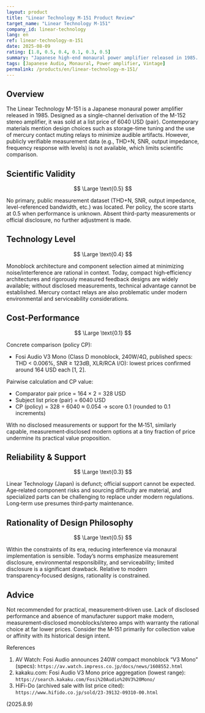 ```yaml
---
layout: product
title: "Linear Technology M-151 Product Review"
target_name: "Linear Technology M-151"
company_id: linear-technology
lang: en
ref: linear-technology-m-151
date: 2025-08-09
rating: [1.8, 0.5, 0.4, 0.1, 0.3, 0.5]
summary: "Japanese high-end monaural power amplifier released in 1985. The design intent is distinctive for its time, but no public measurement data exists; against today’s measurement-disclosed landscape, superiority cannot be substantiated."
tags: [Japanese Audio, Monaural, Power amplifier, Vintage]
permalink: /products/en/linear-technology-m-151/
---
```

## Overview

The Linear Technology M-151 is a Japanese monaural power amplifier released in 1985. Designed as a single-channel derivation of the M-152 stereo amplifier, it was sold at a list price of 6040 USD (pair). Contemporary materials mention design choices such as storage-time tuning and the use of mercury contact muting relays to minimize audible artifacts. However, publicly verifiable measurement data (e.g., THD+N, SNR, output impedance, frequency response with levels) is not available, which limits scientific comparison.

## Scientific Validity

$$ \Large \text{0.5} $$

No primary, public measurement dataset (THD+N, SNR, output impedance, level-referenced bandwidth, etc.) was located. Per policy, the score starts at 0.5 when performance is unknown. Absent third-party measurements or official disclosure, no further adjustment is made.

## Technology Level

$$ \Large \text{0.4} $$

Monoblock architecture and component selection aimed at minimizing noise/interference are rational in context. Today, compact high‑efficiency architectures and rigorously measured feedback designs are widely available; without disclosed measurements, technical advantage cannot be established. Mercury contact relays are also problematic under modern environmental and serviceability considerations.

## Cost-Performance

$$ \Large \text{0.1} $$

Concrete comparison (policy CP):
- Fosi Audio V3 Mono (Class D monoblock, 240W/4Ω, published specs: THD < 0.006%, SNR ≥ 123dB, XLR/RCA I/O): lowest prices confirmed around 164 USD each [1, 2].

Pairwise calculation and CP value:
- Comparator pair price = 164 × 2 = 328 USD
- Subject list price (pair) = 6040 USD
- CP (policy) = 328 ÷ 6040 ≈ 0.054 → score 0.1 (rounded to 0.1 increments)

With no disclosed measurements or support for the M‑151, similarly capable, measurement‑disclosed modern options at a tiny fraction of price undermine its practical value proposition.

## Reliability & Support

$$ \Large \text{0.3} $$

Linear Technology (Japan) is defunct; official support cannot be expected. Age‑related component risks and sourcing difficulty are material, and specialized parts can be challenging to replace under modern regulations. Long‑term use presumes third‑party maintenance.

## Rationality of Design Philosophy

$$ \Large \text{0.5} $$

Within the constraints of its era, reducing interference via monaural implementation is sensible. Today’s norms emphasize measurement disclosure, environmental responsibility, and serviceability; limited disclosure is a significant drawback. Relative to modern transparency‑focused designs, rationality is constrained.

## Advice

Not recommended for practical, measurement‑driven use. Lack of disclosed performance and absence of manufacturer support make modern, measurement‑disclosed monoblocks/stereo amps with warranty the rational choice at far lower prices. Consider the M‑151 primarily for collection value or affinity with its historical design intent.

References
1. AV Watch: Fosi Audio announces 240W compact monoblock “V3 Mono” (specs): `https://av.watch.impress.co.jp/docs/news/1608552.html`
2. kakaku.com: Fosi Audio V3 Mono price aggregation (lowest range): `https://search.kakaku.com/Fosi%20Audio%20V3%20Mono/`
3. HiFi-Do (archived sale with list price cited): `https://www.hifido.co.jp/sold/23-39132-09310-00.html`

(2025.8.9)

